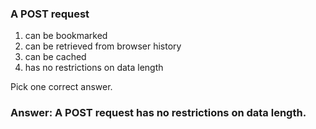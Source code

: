 ### A POST request  

1. can be bookmarked
1. can be retrieved from browser history
1. can be cached
1. has no restrictions on data length

Pick one correct answer.

### Answer: A POST request has no restrictions on data length.